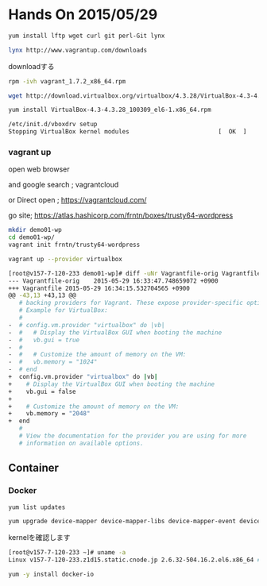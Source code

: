 # Hands On 2015/05/29


```bash
yum install lftp wget curl git perl-Git lynx
```

```bash
lynx http://www.vagrantup.com/downloads
```

downloadする
```bash
rpm -ivh vagrant_1.7.2_x86_64.rpm
```

```bash
wget http://download.virtualbox.org/virtualbox/4.3.28/VirtualBox-4.3-4.3.28_100309_el6-1.x86_64.rpm
```

```bash
yum install VirtualBox-4.3-4.3.28_100309_el6-1.x86_64.rpm
```

```bash
/etc/init.d/vboxdrv setup
Stopping VirtualBox kernel modules                         [  OK  ]
```

### vagrant up

open web browser

and google search ; vagrantcloud

 or Direct open ; https://vagrantcloud.com/


go site; https://atlas.hashicorp.com/frntn/boxes/trusty64-wordpress


```bash
mkdir demo01-wp
cd demo01-wp/
vagrant init frntn/trusty64-wordpress
```

```bash
vagrant up --provider virtualbox
```


```bash
[root@v157-7-120-233 demo01-wp]# diff -uNr Vagrantfile-orig Vagrantfile
--- Vagrantfile-orig	2015-05-29 16:33:47.748659072 +0900
+++ Vagrantfile	2015-05-29 16:34:15.532704565 +0900
@@ -43,13 +43,13 @@
   # backing providers for Vagrant. These expose provider-specific options.
   # Example for VirtualBox:
   #
-  # config.vm.provider "virtualbox" do |vb|
-  #   # Display the VirtualBox GUI when booting the machine
-  #   vb.gui = true
-  #
-  #   # Customize the amount of memory on the VM:
-  #   vb.memory = "1024"
-  # end
+  config.vm.provider "virtualbox" do |vb|
+    # Display the VirtualBox GUI when booting the machine
+    vb.gui = false
+
+    # Customize the amount of memory on the VM:
+    vb.memory = "2048"
+  end
   #
   # View the documentation for the provider you are using for more
   # information on available options.
```


## Container

### Docker

```bash
yum list updates

yum upgrade device-mapper device-mapper-libs device-mapper-event device-mapper-event-libs kernel kernel-devel kernel-headers
```

kernelを確認します
```bash
[root@v157-7-120-233 ~]# uname -a
Linux v157-7-120-233.z1d15.static.cnode.jp 2.6.32-504.16.2.el6.x86_64 #1 SMP Wed Apr 22 06:48:29 UTC 2015 x86_64 x86_64 x86_64 GNU/Linux
```

```bash
yum -y install docker-io
```

